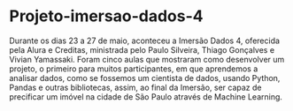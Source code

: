 # Projeto-imersao-dados-4

Durante os dias 23 a 27 de maio, aconteceu a Imersão Dados 4, oferecida pela Alura e Creditas, ministrada pelo Paulo Silveira, Thiago Gonçalves e Vivian Yamassaki. Foram cinco aulas que mostraram como desenvolver um projeto, o primeiro para muitos participantes, em que aprendemos a analisar dados, como se fossemos um cientista de dados, usando Python, Pandas e outras bibliotecas, assim, ao final da Imersão, ser capaz de precificar um imóvel na cidade de São Paulo através de Machine Learning.
